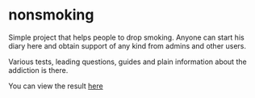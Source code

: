 nonsmoking
==========

Simple project that helps people to drop smoking. Anyone can start his diary here and obtain support of any kind from admins and other users.

Various tests, leading questions, guides and plain information about the addiction is there.

You can view the result [here](nonsmoking.heroku.com)
